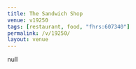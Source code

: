 ```yaml
---
title: The Sandwich Shop
venue: v19250
tags: [restaurant, food, "fhrs:607340"]
permalink: /v/19250/
layout: venue
---
```

null